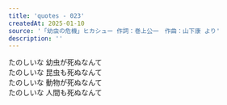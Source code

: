 ```yaml
---
title: 'quotes - 023'
createdAt: 2025-01-10
source: '「幼虫の危機」ヒカシュー 作詞：巻上公一　作曲：山下康 より'
description: ''
---
```

たのしいな 幼虫が死ぬなんて  
たのしいな 昆虫も死ぬなんて  
たのしいな 動物が死ぬなんて  
たのしいな 人間も死ぬなんて